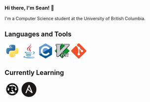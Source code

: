 
### Hi there, I'm Sean! 👋
I'm a Computer Science student at the University of British Columbia.

  
<h2>Languages and Tools</h2>
<img src="https://raw.githubusercontent.com/devicons/devicon/master/icons/python/python-original.svg" alt="python" width="50" height="50"/> <img src="https://raw.githubusercontent.com/devicons/devicon/master/icons/java/java-original.svg" alt="java" width="50" height="50"/> <img src="https://raw.githubusercontent.com/devicons/devicon/master/icons/c/c-original.svg" alt="c" width="50" height="50"/> <img src="https://raw.githubusercontent.com/devicons/devicon/master/icons/vim/vim-original.svg" alt="vim" width="50" height="50"/> <img src="https://raw.githubusercontent.com/devicons/devicon/master/icons/git/git-original.svg" alt="git" width="50" height="50"/>

<h2>Currently Learning</h2>
<img src="https://raw.githubusercontent.com/devicons/devicon/master/icons/rust/rust-plain.svg" alt="rust" width="50" height="50"/> <img src="https://raw.githubusercontent.com/devicons/devicon/master/icons/ansible/ansible-original.svg" alt="rust" width="50" height="50"/>
